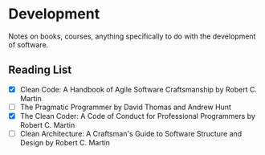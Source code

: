# Development

Notes on books, courses, anything specifically to do with the development of software.

## Reading List

- [x] Clean Code: A Handbook of Agile Software Craftsmanship by Robert C. Martin
- [ ] The Pragmatic Programmer by David Thomas and Andrew Hunt
- [x] The Clean Coder: A Code of Conduct for Professional Programmers by Robert C. Martin
- [ ] Clean Architecture: A Craftsman's Guide to Software Structure and Design by Robert C. Martin
